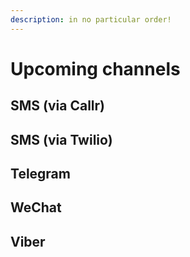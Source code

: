 ```yaml
---
description: in no particular order!
---
```


# Upcoming channels

## SMS \(via Callr\)

## SMS \(via Twilio\)

## Telegram

## WeChat

## Viber

